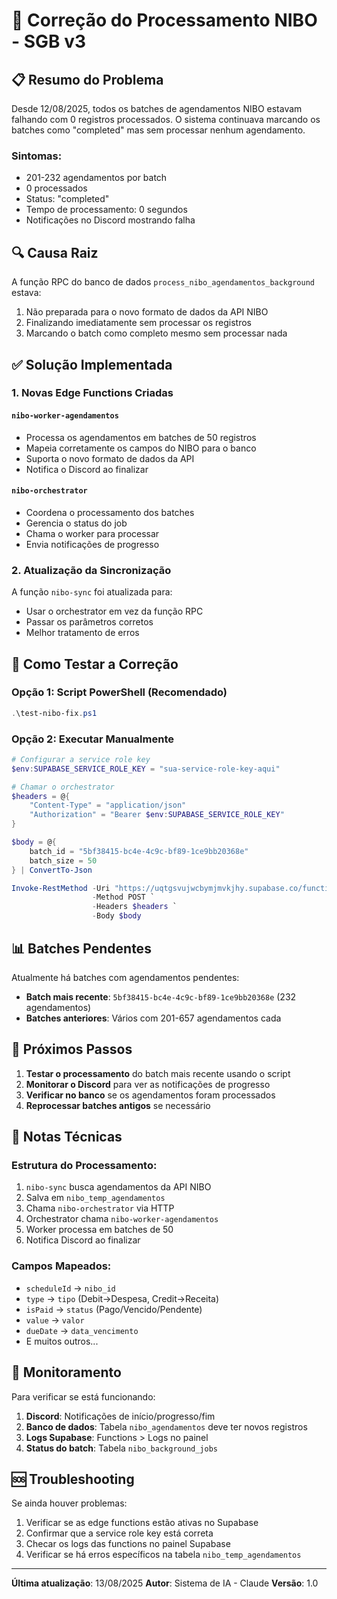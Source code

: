 # 🔧 Correção do Processamento NIBO - SGB v3

## 📋 Resumo do Problema

Desde 12/08/2025, todos os batches de agendamentos NIBO estavam falhando com 0 registros processados. O sistema continuava marcando os batches como "completed" mas sem processar nenhum agendamento.

### Sintomas:
- 201-232 agendamentos por batch
- 0 processados
- Status: "completed" 
- Tempo de processamento: 0 segundos
- Notificações no Discord mostrando falha

## 🔍 Causa Raiz

A função RPC do banco de dados `process_nibo_agendamentos_background` estava:
1. Não preparada para o novo formato de dados da API NIBO
2. Finalizando imediatamente sem processar os registros
3. Marcando o batch como completo mesmo sem processar nada

## ✅ Solução Implementada

### 1. **Novas Edge Functions Criadas**

#### `nibo-worker-agendamentos`
- Processa os agendamentos em batches de 50 registros
- Mapeia corretamente os campos do NIBO para o banco
- Suporta o novo formato de dados da API
- Notifica o Discord ao finalizar

#### `nibo-orchestrator`
- Coordena o processamento dos batches
- Gerencia o status do job
- Chama o worker para processar
- Envia notificações de progresso

### 2. **Atualização da Sincronização**

A função `nibo-sync` foi atualizada para:
- Usar o orchestrator em vez da função RPC
- Passar os parâmetros corretos
- Melhor tratamento de erros

## 🚀 Como Testar a Correção

### Opção 1: Script PowerShell (Recomendado)
```powershell
.\test-nibo-fix.ps1
```

### Opção 2: Executar Manualmente
```powershell
# Configurar a service role key
$env:SUPABASE_SERVICE_ROLE_KEY = "sua-service-role-key-aqui"

# Chamar o orchestrator
$headers = @{
    "Content-Type" = "application/json"
    "Authorization" = "Bearer $env:SUPABASE_SERVICE_ROLE_KEY"
}

$body = @{
    batch_id = "5bf38415-bc4e-4c9c-bf89-1ce9bb20368e"
    batch_size = 50
} | ConvertTo-Json

Invoke-RestMethod -Uri "https://uqtgsvujwcbymjmvkjhy.supabase.co/functions/v1/nibo-orchestrator" `
                  -Method POST `
                  -Headers $headers `
                  -Body $body
```

## 📊 Batches Pendentes

Atualmente há batches com agendamentos pendentes:
- **Batch mais recente**: `5bf38415-bc4e-4c9c-bf89-1ce9bb20368e` (232 agendamentos)
- **Batches anteriores**: Vários com 201-657 agendamentos cada

## 🔄 Próximos Passos

1. **Testar o processamento** do batch mais recente usando o script
2. **Monitorar o Discord** para ver as notificações de progresso
3. **Verificar no banco** se os agendamentos foram processados
4. **Reprocessar batches antigos** se necessário

## 📝 Notas Técnicas

### Estrutura do Processamento:
1. `nibo-sync` busca agendamentos da API NIBO
2. Salva em `nibo_temp_agendamentos` 
3. Chama `nibo-orchestrator` via HTTP
4. Orchestrator chama `nibo-worker-agendamentos`
5. Worker processa em batches de 50
6. Notifica Discord ao finalizar

### Campos Mapeados:
- `scheduleId` → `nibo_id`
- `type` → `tipo` (Debit→Despesa, Credit→Receita)
- `isPaid` → `status` (Pago/Vencido/Pendente)
- `value` → `valor`
- `dueDate` → `data_vencimento`
- E muitos outros...

## 🚨 Monitoramento

Para verificar se está funcionando:
1. **Discord**: Notificações de início/progresso/fim
2. **Banco de dados**: Tabela `nibo_agendamentos` deve ter novos registros
3. **Logs Supabase**: Functions > Logs no painel
4. **Status do batch**: Tabela `nibo_background_jobs`

## 🆘 Troubleshooting

Se ainda houver problemas:
1. Verificar se as edge functions estão ativas no Supabase
2. Confirmar que a service role key está correta
3. Checar os logs das functions no painel Supabase
4. Verificar se há erros específicos na tabela `nibo_temp_agendamentos`

---

**Última atualização**: 13/08/2025
**Autor**: Sistema de IA - Claude
**Versão**: 1.0
